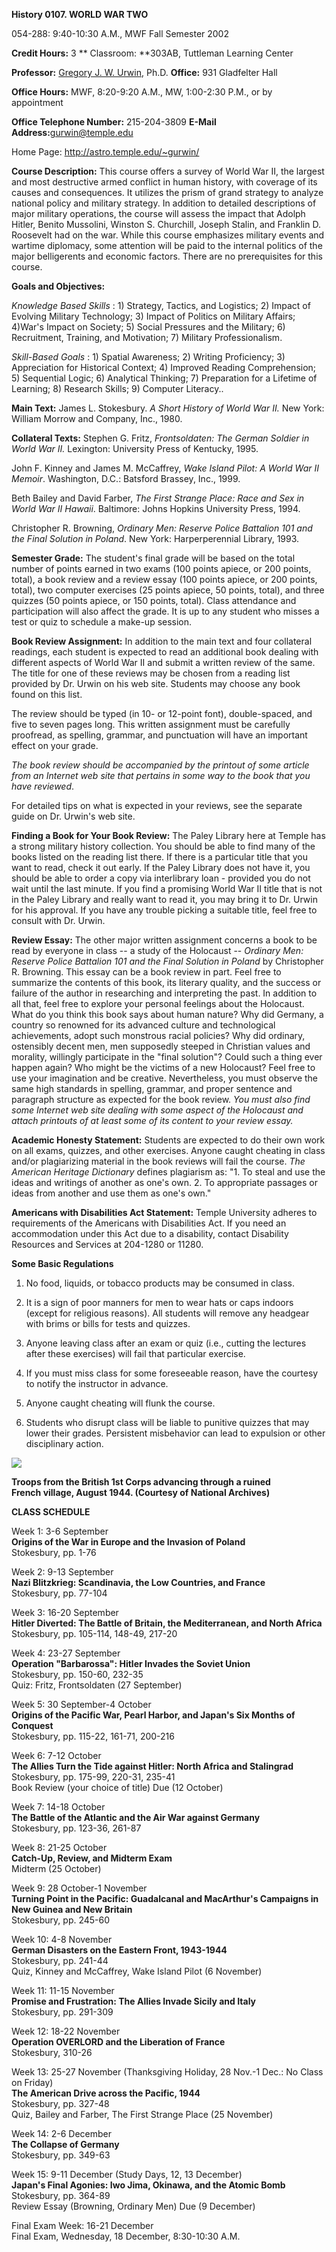 **History 0107. WORLD WAR TWO**

  
  
  

054-288:  9:40-10:30 A.M., MWF
Fall Semester 2002  


**Credit Hours:** 3 **
Classroom:  **303AB, Tuttleman Learning Center  


**Professor:** [Gregory J. W. Urwin](http://astro.temple.edu/~gurwin/), Ph.D.
**Office:** 931 Gladfelter Hall  


**Office Hours:** MWF, 8:20-9:20 A.M., MW, 1:00-2:30 P.M., or by appointment  


**Office Telephone Number:** 215-204-3809                            **E-Mail
Address:**[gurwin@temple.edu](mailto:gurwin@temple.edu)

Home Page:  <http://astro.temple.edu/~gurwin/>

**Course Description:** This course offers a survey of World War II, the
largest and most destructive armed conflict in human history, with coverage of
its causes and consequences. It utilizes the prism of grand strategy to
analyze national policy and military strategy. In addition to detailed
descriptions of major military operations, the course will assess the impact
that Adolph Hitler, Benito Mussolini, Winston S. Churchill, Joseph Stalin, and
Franklin D. Roosevelt had on the war. While this course emphasizes military
events and wartime diplomacy, some attention will be paid to the internal
politics of the major belligerents and economic factors. There are no
prerequisites for this course.  


**Goals and Objectives:**  


_Knowledge Based Skills_ : 1) Strategy, Tactics, and Logistics; 2) Impact of
Evolving Military Technology; 3) Impact of Politics on Military Affairs;
4)War's Impact on Society; 5) Social Pressures and the Military; 6)
Recruitment, Training, and Motivation; 7) Military Professionalism.  


_Skill-Based Goals_ : 1) Spatial Awareness; 2) Writing Proficiency; 3)
Appreciation for Historical Context; 4) Improved Reading Comprehension; 5)
Sequential Logic; 6) Analytical Thinking; 7) Preparation for a Lifetime of
Learning; 8) Research Skills; 9) Computer Literacy..  


**Main Text:** James L. Stokesbury. _A Short History of World War II._ New
York: William Morrow and Company, Inc., 1980.  


**Collateral Texts:** Stephen G. Fritz, _Frontsoldaten: The German Soldier in
World War II._ Lexington: University Press of Kentucky, 1995.  


John F. Kinney and James M. McCaffrey, _Wake Island Pilot: A World War II
Memoir_. Washington, D.C.: Batsford Brassey, Inc., 1999.  


Beth Bailey and David Farber, _The First Strange Place: Race and Sex in World
War II Hawaii_. Baltimore: Johns Hopkins University Press, 1994\.  


Christopher R. Browning, _Ordinary Men: Reserve Police Battalion 101 and the
Final Solution in Poland_. New York: Harperperennial Library, 1993\.  


**Semester Grade:** The student's final grade will be based on the total
number of points earned in two exams (100 points apiece, or 200 points,
total), a book review and a review essay (100 points apiece, or 200 points,
total), two computer exercises (25 points apiece, 50 points, total), and three
quizzes (50 points apiece, or 150 points, total). Class attendance and
participation will also affect the grade. It is up to any student who misses a
test or quiz to schedule a make-up session.  


**Book Review Assignment:** In addition to the main text and four collateral
readings, each student is expected to read an additional book dealing with
different aspects of World War II and submit a written review of the same. The
title for one of these reviews may be chosen from a reading list provided by
Dr. Urwin on his web site. Students may choose any book found on this list.

The review should be typed (in 10- or 12-point font), double-spaced, and five
to seven pages long. This written assignment must be carefully proofread, as
spelling, grammar, and punctuation will have an important effect on your
grade.

_The book review should be accompanied by the printout of some article from an
Internet web site that pertains in some way to the book that you have
reviewed_.

For detailed tips on what is expected in your reviews, see the separate guide
on Dr. Urwin's web site.  


**Finding a Book for Your Book Review:** The Paley Library here at Temple has
a strong military history collection. You should be able to find many of the
books listed on the reading list there. If there is a particular title that
you want to read, check it out early. If the Paley Library does not have it,
you should be able to order a copy via interlibrary loan - provided you do not
wait until the last minute. If you find a promising World War II title that is
not in the Paley Library and really want to read it, you may bring it to Dr.
Urwin for his approval. If you have any trouble picking a suitable title, feel
free to consult with Dr. Urwin.  


**Review Essay:** The other major written assignment concerns a book to be
read by everyone in class -- a study of the Holocaust -- _Ordinary Men:
Reserve Police Battalion 101 and the Final Solution in Poland_ by Christopher
R. Browning. This essay can be a book review in part. Feel free to summarize
the contents of this book, its literary quality, and the success or failure of
the author in researching and interpreting the past. In addition to all that,
feel free to explore your personal feelings about the Holocaust. What do you
think this book says about human nature? Why did Germany, a country so
renowned for its advanced culture and technological achievements, adopt such
monstrous racial policies? Why did ordinary, ostensibly decent men, men
supposedly steeped in Christian values and morality, willingly participate in
the "final solution"? Could such a thing ever happen again? Who might be the
victims of a new Holocaust? Feel free to use your imagination and be creative.
Nevertheless, you must observe the same high standards in spelling, grammar,
and proper sentence and paragraph structure as expected for the book review.
_You must also find some Internet web site dealing with some aspect of the
Holocaust and attach printouts of at least some of its content to your review
essay._  


**Academic Honesty Statement:** Students are expected to do their own work on
all exams, quizzes, and other exercises. Anyone caught cheating in class
and/or plagiarizing material in the book reviews will fail the course. _The
American Heritage Dictionary_ defines plagiarism as: "1. To steal and use the
ideas and writings of another as one's own. 2. To appropriate passages or
ideas from another and use them as one's own."  


**Americans with Disabilities Act Statement:** Temple University adheres to
requirements of the Americans with Disabilities Act. If you need an
accommodation under this Act due to a disability, contact Disability Resources
and Services at 204-1280 or 11280.  


**Some Basic Regulations**  


1) No food, liquids, or tobacco products may be consumed in class.

2) It is a sign of poor manners for men to wear hats or caps indoors (except
for religious reasons). All students will remove any headgear with brims or
bills for tests and quizzes.

3) Anyone leaving class after an exam or quiz (i.e., cutting the lectures
after these exercises) will fail that particular exercise.

4) If you must miss class for some foreseeable reason, have the courtesy to
notify the instructor in advance.

5) Anyone caught cheating will flunk the course.

6) Students who disrupt class will be liable to punitive quizzes that may
lower their grades. Persistent misbehavior can lead to expulsion or other
disciplinary action.

![](british_1st_corps_august_1944.jpg)

**Troops from the British 1st Corps advancing through a ruined**  
**French village, August 1944.   (Courtesy of National Archives)**  
    


**CLASS SCHEDULE**

Week 1: 3-6 September  
**Origins of the War in Europe and the Invasion of Poland**  
Stokesbury, pp. 1-76

Week 2: 9-13 September  
**Nazi Blitzkrieg: Scandinavia, the Low Countries, and France**  
Stokesbury, pp. 77-104

Week 3: 16-20 September  
**Hitler Diverted: The Battle of Britain, the Mediterranean, and North
Africa**  
Stokesbury, pp. 105-114, 148-49, 217-20

Week 4: 23-27 September  
**Operation "Barbarossa": Hitler Invades the Soviet Union**  
Stokesbury, pp. 150-60, 232-35  
Quiz: Fritz, Frontsoldaten (27 September)

Week 5: 30 September-4 October  
**Origins of the Pacific War, Pearl Harbor, and Japan's Six Months of
Conquest**  
Stokesbury, pp. 115-22, 161-71, 200-216

Week 6: 7-12 October  
**The Allies Turn the Tide against Hitler: North Africa and Stalingrad**  
Stokesbury, pp. 175-99, 220-31, 235-41  
Book Review (your choice of title) Due (12 October)

Week 7: 14-18 October  
**The Battle of the Atlantic and the Air War against Germany**  
Stokesbury, pp. 123-36, 261-87

Week 8: 21-25 October  
**Catch-Up, Review, and Midterm Exam**  
Midterm (25 October)

Week 9: 28 October-1 November  
**Turning Point in the Pacific: Guadalcanal and MacArthur's Campaigns in New
Guinea and New Britain**  
Stokesbury, pp. 245-60

Week 10: 4-8 November  
**German Disasters on the Eastern Front, 1943-1944**  
Stokesbury, pp. 241-44  
Quiz, Kinney and McCaffrey, Wake Island Pilot (6 November)

Week 11: 11-15 November  
**Promise and Frustration: The Allies Invade Sicily and Italy**  
Stokesbury, pp. 291-309

Week 12: 18-22 November  
**Operation OVERLORD and the Liberation of France**  
Stokesbury, 310-26

Week 13: 25-27 November (Thanksgiving Holiday, 28 Nov.-1 Dec.: No Class on
Friday)  
**The American Drive across the Pacific, 1944**  
Stokesbury, pp. 327-48  
Quiz, Bailey and Farber, The First Strange Place (25 November)

Week 14: 2-6 December  
**The Collapse of Germany**  
Stokesbury, pp. 349-63

Week 15: 9-11 December (Study Days, 12, 13 December)  
**Japan's Final Agonies: Iwo Jima, Okinawa, and the Atomic Bomb**  
Stokesbury, pp. 364-89  
Review Essay (Browning, Ordinary Men) Due (9 December)

Final Exam Week: 16-21 December  
Final Exam, Wednesday, 18 December, 8:30-10:30 A.M.

